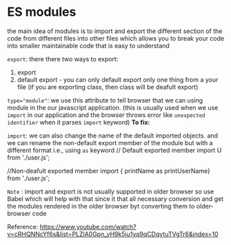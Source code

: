 # ES modules

the main idea of modules is to import and export the different section of the code from different files into other files which allows you to break your code into smaller maintainable code that is easy to understand

`export`: there there two ways to export:

1. export
2. default export - you can only default export only one thing from a your file (if you are exporting class, then class will be deafult export)

`type="module"`: we use this attribute to tell browser that we can using module in the our javascript application. (this is usually used when we use `import` in our application and the browser throws error like `unexpected identifier` when it parses `import` keyword)
**To fix:**

<script type="module" src="./main.js"></script>

`import`:
we can also change the name of the default imported objects. and we can rename the non-default export member of the module but with a different format i.e., using `as` keyword
// Default exported member
import U from './user.js';

//Non-deafult exported member
import { printName as printUserName} from './user.js';

`Note` : import and export is not usually supported in older browser so use Babel which will help with that since it that all necessary conversion and get the modules rendered in the older browser byt converting them to older-browser code

Reference:
https://www.youtube.com/watch?v=cRHQNNcYf6s&list=PLZlA0Gpn_vH9k5ju1yq9qCDqvtuTVgTr6&index=10
